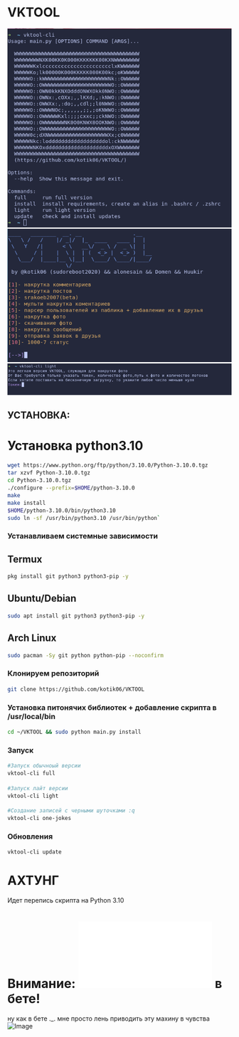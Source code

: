 # VKTOOL


![Image](img/1.png)
![Image](img/2.png)
![Image](img/3.png)


## УСТАНОВКА:
# Установка python3.10 
```zsh
wget https://www.python.org/ftp/python/3.10.0/Python-3.10.0.tgz 
tar xzvf Python-3.10.0.tgz 
cd Python-3.10.0.tgz 
./configure --prefix=$HOME/python-3.10.0
make
make install
$HOME/python-3.10.0/bin/python3.10
sudo ln -sf /usr/bin/python3.10 /usr/bin/python`

```

### Устанавливаем системные зависимости
## Termux

```zsh
pkg install git python3 python3-pip -y
```

## Ubuntu/Debian
```zsh
sudo apt install git python3 python3-pip -y
```

## Arch Linux
```zsh
sudo pacman -Sy git python python-pip --noconfirm
```

### Клонируем репозиторий
```zsh
git clone https://github.com/kotik06/VKTOOL
```

### Установка питонячих библиотек + добавление скрипта в /usr/local/bin
```zsh
cd ~/VKTOOL && sudo python main.py install
``` 
### Запуск
```zsh
#Запуск обычноый версии
vktool-cli full 

#Запуск лайт версии
vktool-cli light

#Создание записей с черными шуточками :q
vktool-cli one-jokes
```

### Обновления
```zsh
vktool-cli update
```

# АХТУНГ 

Идет перепись скрипта на Python 3.10



# Внимание: ![srakoeb2007](srakoeb2007.py) в бете! 
ну как в бете ._. 
мне просто лень приводить эту махину в чувства
![Image](https://im0-tub-ru.yandex.net/i?id=abb5fe5771dc6f9e9b734423eeae7d3c&n=13)

